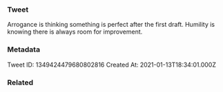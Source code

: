 ### Tweet
Arrogance is thinking something is perfect after the first draft. Humility is knowing there is always room for improvement.

### Metadata
Tweet ID: 1349424479680802816
Created At: 2021-01-13T18:34:01.000Z

### Related

